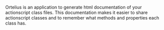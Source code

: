 Ortelius is an application to generate html documentation of your actionscript class files. This documentation makes it easier to share actionscript classes and to remember what methods and properties each class has.